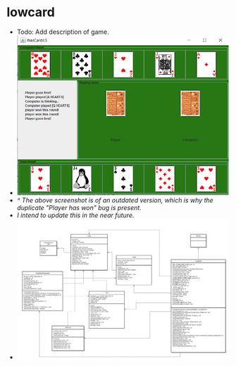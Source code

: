 # lowcard
* Todo: Add description of game.
* ![Screenshot from application](https://github.com/kyleoakes/lowcard/blob/master/Capture.PNG)
* *^ The above screenshot is of an outdated version, which is why the duplicate "Player has won" bug is present.*
* *I intend to update this in the near future.*
* ![UML class diagram](https://github.com/kyleoakes/lowcard/blob/master/assig5_uml.jpg)
